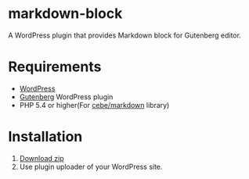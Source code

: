 # markdown-block

A WordPress plugin that provides Markdown block for Gutenberg editor.

# Requirements

- [WordPress](https://wordpress.org/)
- [Gutenberg](https://wordpress.org/plugins/gutenberg/) WordPress plugin
- PHP 5.4 or higher(For [cebe/markdown](https://github.com/cebe/markdown) library)

# Installation

1. [Download zip](https://github.com/ryo-utsunomiya/markdown-block/archive/master.zip)
2. Use plugin uploader of your WordPress site.
